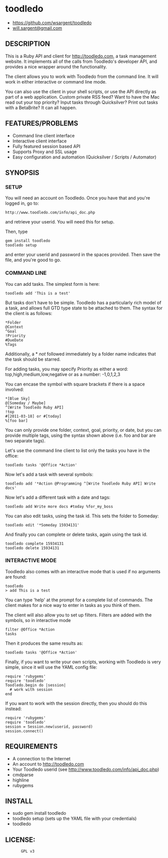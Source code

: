 # toodledo

* https://github.com/wsargent/toodledo
* will.sargent@gmail.com

## DESCRIPTION

This is a Ruby API and client for http://toodledo.com, a task management 
website. It implements all of the calls from Toodledo's developer API, and 
provides a nice wrapper around the functionality.

The client allows you to work with Toodledo from the command line. It will
work in either interactive or command line mode.

You can also use the client in your shell scripts, or use the API directly
as part of a web application.  Custom private RSS feed?  Want to have the Mac 
read out your top priority?  Input tasks through Quicksilver?  Print out
tasks with a BetaBrite?  It can all happen.

## FEATURES/PROBLEMS

* Command line client interface
* Interactive client interface
* Fully featured session based API
* Supports Proxy and SSL usage
* Easy configuration and automation (Quicksilver / Scripts / Automator)

## SYNOPSIS

### SETUP

You will need an account on Toodledo.  Once you have that and you're logged in, go to:

    http://www.toodledo.com/info/api_doc.php

and retrieve your userid.  You will need this for setup.

Then, type

    gem install toodledo
    toodledo setup

and enter your userid and password in the spaces provided.  Then save the file, and you're good to go.

### COMMAND LINE
 
You can add tasks.  The simplest form is here:

    toodledo add 'This is a test'
  
But tasks don't have to be simple.  Toodledo has a particularly rich model of 
a task, and allows full GTD type state to be attached to them.  The syntax 
for the client is as follows:

    *Folder
    @Context
    ^Goal
    !Priority
    #DueDate
    %Tags

Additionally, a * _not_ followed immediately by a folder name
indicates that the task should be starred.

For adding tasks, you may specify Priority as either a word:
top,high,medium,low,negative  or as a number: -1,0,1,2,3


You can encase the symbol with square brackets if there is a space involved:

    *[Blue Sky]
    @[Someday / Maybe]
    ^[Write Toodledo Ruby API]
    !top
    #[2011-03-18] or #[today]
    %[foo bar]

You can only provide one folder, context, goal, priority, or date, but you can
provide multiple tags, using the syntax shown above (i.e. foo and bar are two 
separate tags).
  
Let's use the command line client to list only the tasks you have in the office:

    toodledo tasks '@Office *Action'

Now let's add a task with several symbols:

    toodledo add '*Action @Programming ^[Write Toodledo Ruby API] Write docs'

Now let's add a different task with a date and tags:

    toodledo add Write more docs #today %for_my_boss

You can also edit tasks, using the task id.  This sets the folder to Someday:

    toodledo edit '*Someday 15934131'

And finally you can complete or delete tasks, again using the task id.

    toodledo complete 15934131
    toodledo delete 15934131

### INTERACTIVE MODE

Toodledo also comes with an interactive mode that is used if no arguments are 
found:

    toodledo
    > add This is a test

You can type 'help' at the prompt for a complete list of commands.  The client
makes for a nice way to enter in tasks as you think of them.

The client will also allow you to set up filters.  Filters are added with
the symbols, so in interactive mode

    filter @Office *Action
    tasks

Then it produces the same results as:

    toodledo tasks '@Office *Action'

Finally, if you want to write your own scripts, working with Toodledo is very
simple, since it will use the YAML config file:

    require 'rubygems'
    require 'toodledo'
    Toodledo.begin do |session|
      # work with session
    end

If you want to work with the session directly, then you should do
this instead:

    require 'rubygems'
    require 'toodledo'
    session = Session.new(userid, password)
    session.connect()

## REQUIREMENTS

* A connection to the Internet
* An account to http://toodledo.com
* Your Toodledo userid (see http://www.toodledo.com/info/api_doc.php)
* cmdparse
* highline
* rubygems

## INSTALL

* sudo gem install toodledo
* toodledo setup (sets up the YAML file with your credentials)
* toodledo

## LICENSE:
		   GPL v3